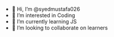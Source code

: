 - 👋 Hi, I’m @syedmustafa026
- 👀 I’m interested in Coding
- 🌱 I’m currently learning JS
- 💞️ I’m looking to collaborate on learners

<!---
syedmustafa026/syedmustafa026 is a ✨ special ✨ repository because its `README.md` (this file) appears on your GitHub profile.
You can click the Preview link to take a look at your changes.
--->
